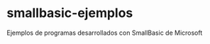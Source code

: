 smallbasic-ejemplos
===================

Ejemplos de programas desarrollados con SmallBasic de Microsoft
